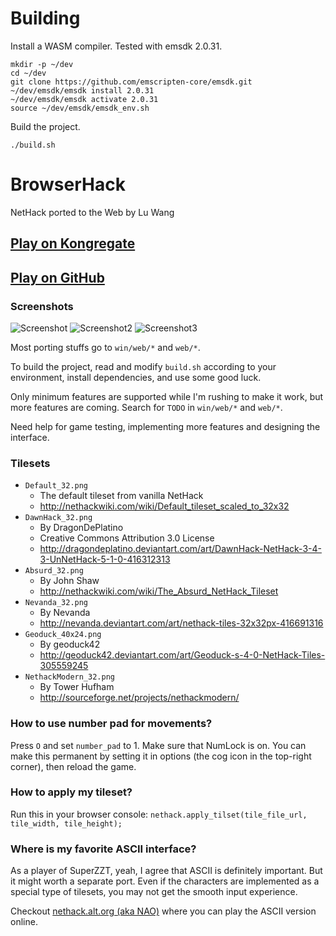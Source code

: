 # Building
Install a WASM compiler. Tested with emsdk 2.0.31.
```
mkdir -p ~/dev
cd ~/dev
git clone https://github.com/emscripten-core/emsdk.git
~/dev/emsdk/emsdk install 2.0.31
~/dev/emsdk/emsdk activate 2.0.31
source ~/dev/emsdk/emsdk_env.sh
```

Build the project.
```
./build.sh
```

# BrowserHack

NetHack ported to the Web by Lu Wang

## [Play on Kongregate](http://www.kongregate.com/games/coolwanglu/browserhack)
## [Play on GitHub](http://coolwanglu.github.io/BrowserHack)

### Screenshots
![Screenshot](https://raw.githubusercontent.com/coolwanglu/BrowserHack/master/screenshot.png)
![Screenshot2](https://raw.githubusercontent.com/coolwanglu/BrowserHack/master/screenshot2.png)
![Screenshot3](https://raw.githubusercontent.com/coolwanglu/BrowserHack/master/screenshot3.png)

Most porting stuffs go to `win/web/*` and `web/*`.

To build the project, read and modify `build.sh` according to your environment, install dependencies, and use some good luck.

Only minimum features are supported while I'm rushing to make it work, but more features are coming.
Search for `TODO` in `win/web/*` and `web/*`.

Need help for game testing, implementing more features and designing the interface.

### Tilesets
- `Default_32.png`
  - The default tileset from vanilla NetHack 
  - http://nethackwiki.com/wiki/Default_tileset_scaled_to_32x32
- `DawnHack_32.png`
  - By DragonDePlatino
  - Creative Commons Attribution 3.0 License
  - http://dragondeplatino.deviantart.com/art/DawnHack-NetHack-3-4-3-UnNetHack-5-1-0-416312313
- `Absurd_32.png`
  - By John Shaw
  - http://nethackwiki.com/wiki/The_Absurd_NetHack_Tileset
- `Nevanda_32.png`
  - By Nevanda
  - http://nevanda.deviantart.com/art/nethack-tiles-32x32px-416691316
- `Geoduck_40x24.png`
  - By geoduck42
  - http://geoduck42.deviantart.com/art/Geoduck-s-4-0-NetHack-Tiles-305559245
- `NethackModern_32.png`
  - By Tower Hufham
  - http://sourceforge.net/projects/nethackmodern/


### How to use number pad for movements?
Press `O` and set `number_pad` to 1. Make sure that NumLock is on.
You can make this permanent by setting it in options (the cog icon in the top-right corner), then reload the game. 

### How to apply my tileset?
Run this in your browser console:
`nethack.apply_tilset(tile_file_url, tile_width, tile_height);`

### Where is my favorite ASCII interface?
As a player of SuperZZT, yeah, I agree that ASCII is definitely important. But it might worth a separate port. Even if the characters are implemented as a special type of tilesets, you may not get the smooth input experience.

Checkout [nethack.alt.org (aka NAO)](http://alt.org/nethack/) where you can play the ASCII version online.
